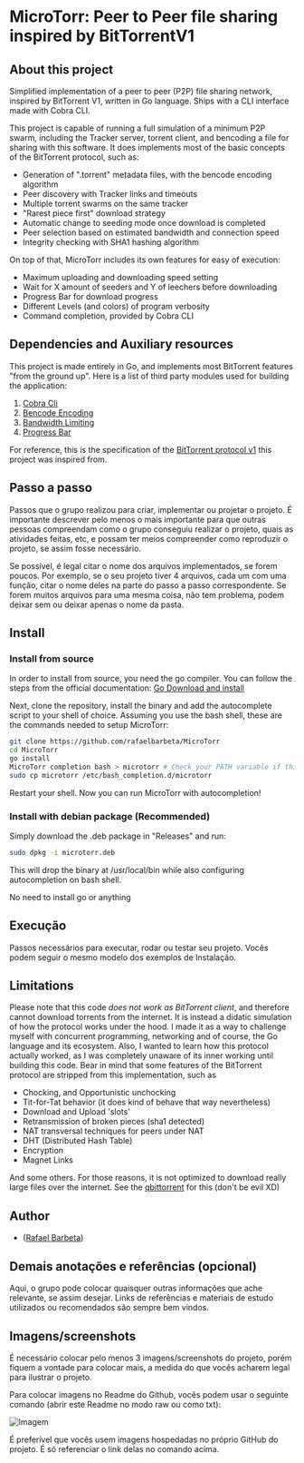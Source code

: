# MicroTorr: Peer to Peer file sharing inspired by BitTorrentV1

## About this project
Simplified implementation of a peer to peer (P2P) file sharing network, inspired by BitTorrent V1, written in Go language. Ships with a CLI interface made with Cobra CLI.

This project is capable of running a full simulation of a minimum P2P swarm, including the Tracker server, torrent client, and bencoding a file for sharing with this software. It does implements most of the basic concepts of the BitTorrent protocol, such as:

* Generation of ".torrent" metadata files, with the bencode encoding algorithm
* Peer discovery with Tracker links and timeouts
* Multiple torrent swarms on the same tracker
* "Rarest piece first" download strategy
* Automatic change to seeding mode once download is completed
* Peer selection based on estimated bandwidth and connection speed
* Integrity checking with SHA1 hashing algorithm

On top of that, MicroTorr includes its own features for easy of execution:
* Maximum uploading and downloading speed setting
* Wait for X amount of seeders and Y of leechers before downloading
* Progress Bar for download progress
* Different Levels (and colors) of program verbosity
* Command completion, provided by Cobra CLI
  
## Dependencies and Auxiliary resources
This project is made entirely in Go, and implements most BitTorrent features "from the ground up". Here is a list of third party modules used for building the application:

1. [Cobra Cli](https://github.com/spf13/cobra)
2. [Bencode Encoding](https://github.com/jackpal/bencode-go)
3. [Bandwidth Limiting](https://github.com/conduitio/bwlimit)
4. [Progress Bar](https://github.com/schollz/progressbar)

For reference, this is the specification of the [BitTorrent protocol v1](https://wiki.theory.org/BitTorrentSpecification) this project was inspired from.
  
## Passo a passo
Passos que o grupo realizou para criar, implementar ou projetar o projeto. É importante descrever pelo menos o mais importante para que outras pessoas compreendam como o grupo conseguiu realizar o projeto, quais as atividades feitas, etc, e possam ter meios compreender como reproduzir o projeto, se assim fosse necessário.

Se possível, é legal citar o nome dos arquivos implementados, se forem poucos. Por exemplo, se o seu projeto tiver 4 arquivos, cada um com uma função, citar o nome deles na parte do passo a passo correspondente. Se forem muitos arquivos para uma mesma coisa, não tem problema, podem deixar sem ou deixar apenas o nome da pasta.


## Install

### Install from source

In order to install from source, you need the go compiler. You can follow the steps from the official documentation: [Go Download and install](https://go.dev/doc/install)

Next, clone the repository, install the binary and add the autocomplete script to your shell of choice. Assuming you use the bash shell, these are the commands needed to setup MicroTorr:

```bash
git clone https://github.com/rafaelbarbeta/MicroTorr
cd MicroTorr
go install 
MicroTorr completion bash > microtorr # Check your PATH variable if this fails!
sudo cp microtorr /etc/bash_completion.d/microtorr
```

Restart your shell. Now you can run MicroTorr with autocompletion!

### Install with debian package (Recommended)

Simply download the .deb package in "Releases" and run:
```bash
sudo dpkg -i microtorr.deb
```
This will drop the binary at /usr/local/bin while also configuring autocompletion on bash shell.

No need to install go or anything

## Execução
Passos necessários para executar, rodar ou testar seu projeto. Vocês podem seguir o mesmo modelo dos exemplos de Instalação.

## Limitations

Please note that this code *does not work as BitTorrent client*, and therefore cannot download torrents from the internet. It is instead a didatic simulation of how the protocol works under the hood. I made it as a way to challenge myself with concurrent programming, networking and of course, the Go language and its ecosystem. Also, I wanted to learn how this protocol actually worked, as I was completely unaware of its inner working until building this code. Bear in mind that some features of the BitTorrent protocol are stripped from this implementation, such as 

* Chocking, and Opportunistic unchocking
* Tit-for-Tat behavior (it does kind of behave that way nevertheless)
* Download and Upload 'slots'
* Retransmission of broken pieces (sha1 detected)
* NAT transversal techniques for peers under NAT
* DHT (Distributed Hash Table)
* Encryption
* Magnet Links

And some others. 
For those reasons, it is not optimized to download really large files over the internet. See the [qbittorrent](https://github.com/qbittorrent/qBittorrent) for this (don't be evil XD)


## Author
* ([Rafael Barbeta](https://github.com/rafaelbarbeta))

## Demais anotações e referências (opcional)
Aqui, o grupo pode colocar quaisquer outras informações que ache relevante, se assim desejar. Links de referências e materiais de estudo utilizados ou recomendados são sempre bem vindos. 

## Imagens/screenshots
É necessário colocar pelo menos 3 imagens/screenshots do projeto, porém fiquem a vontade para colocar mais, a medida do que vocês acharem legal para ilustrar o projeto.

Para colocar imagens no Readme do Github, vocês podem usar o seguinte comando (abrir este Readme no modo raw ou como txt):

![Imagem](https://github.com/hackoonspace/Hackoonspace-template/blob/master/exemplo.png)

É preferível que vocês usem imagens hospedadas no próprio GitHub do projeto. É só referenciar o link delas no comando acima.
